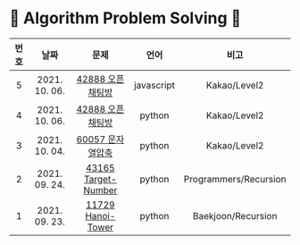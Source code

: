 # 🦋 Algorithm Problem Solving 🦋

| 번호 |   날짜   | 문제 | 언어 | 비고 |
| :---: | :----------: | :---------------: | :---: | :---: |
| 5 | 2021. 10. 06. | [42888 오픈채팅방](https://github.com/youngkwon02/AlgoPS/blob/main/Kakao/Level2/42888-%EC%98%A4%ED%94%88%EC%B1%84%ED%8C%85%EB%B0%A9.py) | javascript | Kakao/Level2 |
| 4 | 2021. 10. 06. | [42888 오픈채팅방](https://github.com/youngkwon02/AlgoPS/blob/main/Kakao/Level2/42888-%EC%98%A4%ED%94%88%EC%B1%84%ED%8C%85%EB%B0%A9.py) | python | Kakao/Level2 |
| 3 | 2021. 10. 04. | [60057 문자열압축](https://github.com/youngkwon02/AlgoPS/blob/main/Kakao/Level2/60057-%EB%AC%B8%EC%9E%90%EC%97%B4%EC%95%95%EC%B6%95.py) | python | Kakao/Level2 |
| 2 | 2021. 09. 24. | [43165 Target-Number](https://github.com/youngkwon02/AlgoPS/blob/main/Programmers/43165-Target-Number.py) | python | Programmers/Recursion |
| 1 | 2021. 09. 23. | [11729 Hanoi-Tower](https://github.com/youngkwon02/AlgoPS/blob/main/Baekjoon/11729-Hanoi-Tower.py) | python | Baekjoon/Recursion |